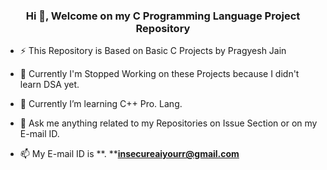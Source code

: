 <h3 align="center">Hi 👋, Welcome on my C Programming Language Project Repository</h3>

- ⚡ This Repository is Based on Basic C Projects by Pragyesh Jain
- 🔭 Currently I'm Stopped Working on these Projects because I didn't learn DSA yet.

- 🌱 Currently I’m  learning C++ Pro. Lang.

- 💬 Ask me anything related to my Repositories on Issue Section or on my E-mail ID. 

- 📫 My E-mail ID is **.       ****insecureaiyourr@gmail.com**


